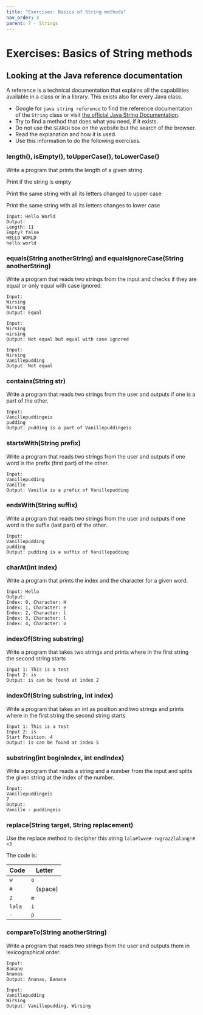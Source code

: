 ```yaml
---
title: "Exercises: Basics of String methods"
nav_order: 3
parent: 7 - Strings
---
```


# Exercises: Basics of String methods

## Looking at the Java reference documentation

A reference is a technical documentation that explains all the capabilities available in a class or in a library.
This exists also for every Java class.

- Google for `java string reference` to find the reference documentation of the `String` class
  or visit [the official Java String Documentation](https://docs.oracle.com/javase/9/docs/api/java/lang/String.html).
- Try to find a method that does what you need, if it exists.
- Do not use the `SEARCH` box on the website but the search of the browser.
- Read the explanation and how it is used.
- Use this information to do the following exercises.

### length(), isEmpty(), toUpperCase(), toLowerCase()

Write a program that prints the length of a given string.

Print if the string is empty

Print the same string with all its letters changed to upper case

Print the same string with all its letters changes to lower case

```text
Input: Hello World
Output:
Length: 11
Empty? false
HELLO WORLD
hello world
```

### equals(String anotherString) and equalsIgnoreCase(String anotherString)

Write a program that reads two strings from the input and checks if they are equal or only equal with case ignored.

```text
Input:
Wirsing
Wirsing
Output: Equal

Input:
Wirsing
wirsing
Output: Not equal but equal with case ignored

Input:
Wirsing
Vanillepudding
Output: Not equal
```

### contains(String str)

Write a program that reads two strings from the user and outputs if one is a part of the other.

```text
Input:
Vanillepuddingeis
pudding
Output: pudding is a part of Vanillepuddingeis
```

### startsWith(String prefix)

Write a program that reads two strings from the user and outputs if one word is the prefix (first part) of the other.

```text
Input:
Vanillepudding
Vanille
Output: Vanille is a prefix of Vanillepudding
```

### endsWith(String suffix)

Write a program that reads two strings from the user and outputs if one word is the suffix (last part) of the other.

```text
Input:
Vanillepudding
pudding
Output: pudding is a suffix of Vanillepudding
```

### charAt(int index)

Write a program that prints the index and the character for a given word.

```text
Input: Hello
Output:
Index: 0, Character: H
Index: 1, Character: e
Index: 2, Character: l
Index: 3, Character: l
Index: 4, Character: o
```

### indexOf(String substring)

Write a program that takes two strings and prints where in the first string the second string starts

```text
Input 1: This is a test
Input 2: is
Output: is can be found at index 2
```

### indexOf(String substring, int index)

Write a program that takes an int as position and two strings and prints where in the first string the second string starts

```text
Input 1: This is a test
Input 2: is
Start Position: 4
Output: is can be found at index 5
```

### substring(int beginIndex, int endIndex)

Write a program that reads a string and a number from the input and splits the given string at the index of the number.

```text
Input:
Vanillepuddingeis
7
Output:
Vanille - puddingeis
```

### replace(String target, String replacement)

Use the replace method to decipher this string `lala#lwve#-rwgra22lalang!#<3`

The code is:

 Code  | Letter
-------|------
`w`    | `o`
`#`    | ` ` (space)
`2`    | `m`
`lala` | `i`
`-`    | `p`

### compareTo(String anotherString)

Write a program that reads two strings from the user and outputs them in lexicographical order.

```text
Input:
Banane
Ananas
Output: Ananas, Banane

Input:
Vanillepudding
Wirsing
Output: Vanillepudding, Wirsing
```
